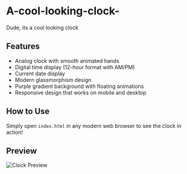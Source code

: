 # A-cool-looking-clock-
Dude, its a cool looking clock 

## Features
- Analog clock with smooth animated hands
- Digital time display (12-hour format with AM/PM)
- Current date display
- Modern glassmorphism design
- Purple gradient background with floating animations
- Responsive design that works on mobile and desktop

## How to Use
Simply open `index.html` in any modern web browser to see the clock in action!

## Preview
![Clock Preview](https://github.com/user-attachments/assets/84881b55-262d-409c-b0f3-df97bce0e377)
